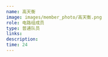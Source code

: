 ```yaml
---
name: 高天衡
image: images/member_photo/高天衡.png
role: 电路组成员
type: 普通队员
links:
description:
time: 24
---
```

